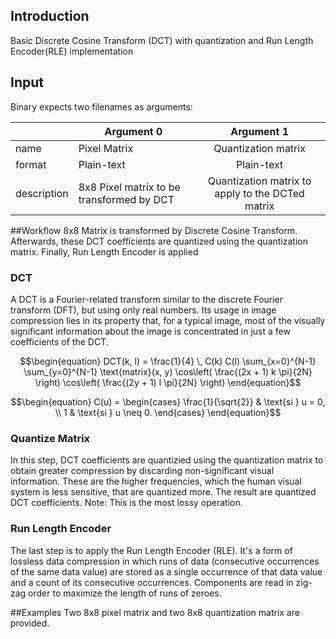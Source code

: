 ## Introduction
Basic Discrete Cosine Transform (DCT) with quantization and Run Length Encoder(RLE) implementation

## Input
Binary expects two filenames as arguments:

|             	| Argument 0                                 	|                     Argument 1                    	|
|-------------	|--------------------------------------------	|:-------------------------------------------------:	|
| name        	| Pixel Matrix                               	|                Quantization matrix                	|
| format      	| Plain-text                                 	|                     Plain-text                    	|
| description 	| 8x8 Pixel matrix to be transformed  by DCT 	| Quantization matrix to apply to  the DCTed matrix 	|

##Workflow
8x8 Matrix is transformed by Discrete Cosine Transform. Afterwards, these DCT coefficients are quantized using the quantization matrix. Finally, Run Length Encoder is applied


### DCT
A DCT is a Fourier-related transform similar to the discrete Fourier transform (DFT), but using only real numbers. Its usage in image compression lies in its property that, for a typical image, most of the visually significant information about the image is concentrated in just a few coefficients of the DCT. 

```math
\begin{equation}
DCT(k, l) = \frac{1}{4} \, C(k) C(l) \sum_{x=0}^{N-1} \sum_{y=0}^{N-1} \text{matrix}(x, y) \cos\left( \frac{(2x + 1) k \pi}{2N} \right) \cos\left( \frac{(2y + 1) l \pi}{2N} \right)
\end{equation}
```


```math
\begin{equation}
C(u) = 
\begin{cases} 
\frac{1}{\sqrt{2}} & \text{si } u = 0, \\
1 & \text{si } u \neq 0.
\end{cases}
\end{equation}
```

### Quantize Matrix
In this step, DCT coefficients are quantizied using the quantization matrix to obtain greater compression by discarding non-significant visual information. These are the higher frequencies, which the human visual system is less sensitive, that are quantized more.  The result are quantized DCT coefficients. 
Note: This is the most lossy operation.

### Run Length Encoder
The last step is to apply the Run Length Encoder (RLE). It's a form of lossless data compression in which runs of data (consecutive occurrences of the same data value) are stored as a single occurrence of that data value and a count of its consecutive occurrences. Components are read in zig-zag order to maximize the length of runs of zeroes.

##Examples
Two 8x8 pixel matrix and two 8x8 quantization matrix are provided.
